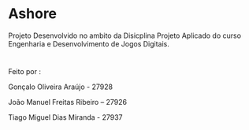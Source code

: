 # Ashore

Projeto Desenvolvido no ambito da Disicplina Projeto Aplicado do curso Engenharia e Desenvolvimento de Jogos Digitais.
#

Feito por :

Gonçalo Oliveira Araújo - 27928

João Manuel Freitas Ribeiro – 27926

Tiago Miguel Dias Miranda - 27937
